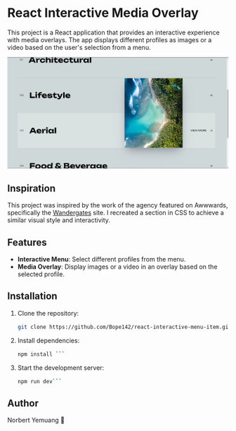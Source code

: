 # React Interactive Media Overlay

This project is a React application that provides an interactive experience with media overlays. The app displays different profiles as images or a video based on the user's selection from a menu.

![Tabbar UI Preview](./cover.png)

## Inspiration

This project was inspired by the work of the agency featured on Awwwards, specifically the [Wandergates](https://www.awwwards.com/sites/wandergates) site. I recreated a section in CSS to achieve a similar visual style and interactivity.

## Features

- **Interactive Menu**: Select different profiles from the menu.
- **Media Overlay**: Display images or a video in an overlay based on the selected profile.

## Installation

1. Clone the repository:

   ````bash
   git clone https://github.com/Bope142/react-interactive-menu-item.git ```

   ````

2. Install dependencies:

   ````bash
   npm install ```

   ````

3. Start the development server:

   ````bash
   npm run dev```
   ````

## Author

Norbert Yemuang 🚀
